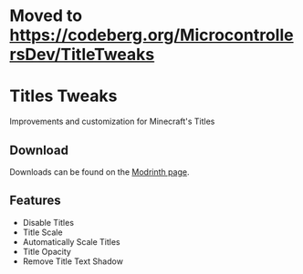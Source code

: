# Moved to https://codeberg.org/MicrocontrollersDev/TitleTweaks

# Titles Tweaks

Improvements and customization for Minecraft's Titles

## Download

Downloads can be found on the [Modrinth page](https://modrinth.com/mod/titletweaks).

## Features

- Disable Titles
- Title Scale
- Automatically Scale Titles
- Title Opacity
- Remove Title Text Shadow
